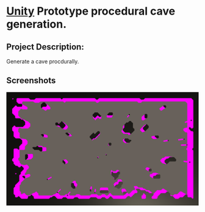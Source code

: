 # [Unity](https://unity.com/) Prototype procedural cave generation.

## Project Description:
Generate a cave procdurally.

## Screenshots


<img src='Screenshot.PNG' align="right" width=960>


